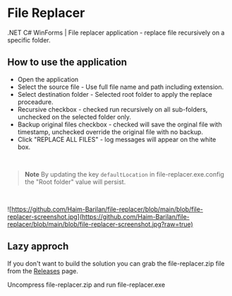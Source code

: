 # File Replacer
.NET C# WinForms | File replacer application - replace file recursively on a specific folder. 

## How to use the application
- Open the application
- Select the source file - Use full file name and path including extension.
- Select destination folder - Selected root folder to apply the replace proceadure.
- Recursive checkbox - checked run recursively on all sub-folders, unchecked on the selected folder only.
- Backup original files checkbox - checked will save the orginal file with timestamp, unchecked override the original file with no backup.
- Click "REPLACE ALL FILES" - log messages will appear on the white box.

<br/>

> **Note**
> By updating the key `defaultLocation` in file-replacer.exe.config the "Root folder" value will persist.


<br/>

![https://github.com/Haim-Barilan/file-replacer/blob/main/blob/file-replacer-screenshot.jpg](https://github.com/Haim-Barilan/file-replacer/blob/main/blob/file-replacer-screenshot.jpg?raw=true)


## Lazy approch
If you don't want to build the solution you can grab the file-replacer.zip file from the [Releases](https://github.com/Haim-Barilan/file-replacer/releases) page. 

Uncompress file-replacer.zip and run file-replacer.exe
